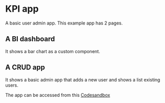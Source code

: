 # KPI app

<p class="description">A basic user admin app. This example app has 2 pages.</p>

## A BI dashboard

It shows a bar chart as a custom component.

## A CRUD app

It shows a basic admin app that adds a new user and shows a list existing users.

The app can be accessed from this [Codesandbox]()
